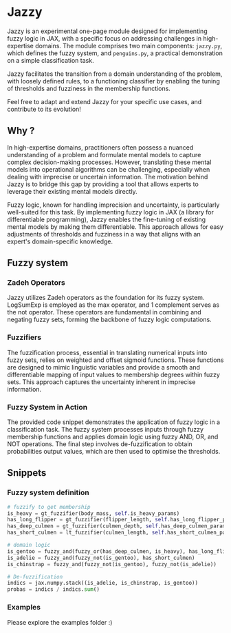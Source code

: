# Jazzy
Jazzy is an experimental one-page module designed for implementing fuzzy logic in JAX, with a specific focus on addressing challenges in high-expertise domains. The module comprises two main components: `jazzy.py`, which defines the fuzzy system, and `penguins.py`, a practical demonstration on a simple classification task.

Jazzy facilitates the transition from a domain understanding of the problem, with loosely defined rules, to a functioning classifier by enabling the tuning of thresholds and fuzziness in the membership functions.

Feel free to adapt and extend Jazzy for your specific use cases, and contribute to its evolution!

## Why ?

In high-expertise domains, practitioners often possess a nuanced understanding of a problem and formulate mental models to capture complex decision-making processes. However, translating these mental models into operational algorithms can be challenging, especially when dealing with imprecise or uncertain information. The motivation behind Jazzy is to bridge this gap by providing a tool that allows experts to leverage their existing mental models directly.

Fuzzy logic, known for handling imprecision and uncertainty, is particularly well-suited for this task. By implementing fuzzy logic in JAX (a library for differentiable programming), Jazzy enables the fine-tuning of existing mental models by making them differentiable. This approach allows for easy adjustments of thresholds and fuzziness in a way that aligns with an expert's domain-specific knowledge.

## Fuzzy system

### Zadeh Operators
Jazzy utilizes Zadeh operators as the foundation for its fuzzy system. LogSumExp is employed as the max operator, and 1 complement serves as the not operator. These operators are fundamental in combining and negating fuzzy sets, forming the backbone of fuzzy logic computations.

### Fuzzifiers
The fuzzification process, essential in translating numerical inputs into fuzzy sets, relies on weighted and offset sigmoid functions. These functions are designed to mimic linguistic variables and provide a smooth and differentiable mapping of input values to membership degrees within fuzzy sets. This approach captures the uncertainty inherent in imprecise information.

### Fuzzy System in Action
The provided code snippet demonstrates the application of fuzzy logic in a classification task. The fuzzy system processes inputs through fuzzy membership functions and applies domain logic using fuzzy AND, OR, and NOT operations. The final step involves de-fuzzification to obtain probabilities output values, which are then used to optimise the thresholds.

## Snippets

### Fuzzy system definition

```python
# fuzzify to get membership
is_heavy = gt_fuzzifier(body_mass, self.is_heavy_params)
has_long_flipper = gt_fuzzifier(flipper_length, self.has_long_flipper_params)
has_deep_culmen = gt_fuzzifier(culmen_depth, self.has_deep_culmen_params)
has_short_culmen = lt_fuzzifier(culmen_length, self.has_short_culmen_params)

# domain logic
is_gentoo = fuzzy_and(fuzzy_or(has_deep_culmen, is_heavy), has_long_flipper)
is_adelie = fuzzy_and(fuzzy_not(is_gentoo), has_short_culmen)
is_chinstrap = fuzzy_and(fuzzy_not(is_gentoo), fuzzy_not(is_adelie))

# De-fuzzification
indics = jax.numpy.stack((is_adelie, is_chinstrap, is_gentoo))
probas = indics / indics.sum()
```

### Examples

Please explore the examples folder :)
